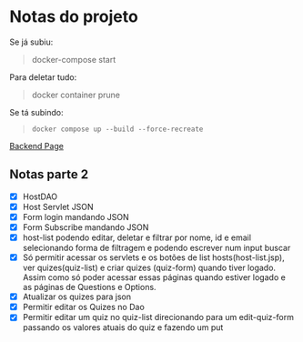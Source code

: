 # Notas do projeto

Se já subiu:

> docker-compose start

Para deletar tudo:

> docker container prune

Se tá subindo:

> `docker compose up --build --force-recreate`

[Backend Page](http://localhost:8080/backend/index.html)

## Notas parte 2

- [X] HostDAO
- [X] Host Servlet JSON
- [X] Form login mandando JSON
- [X] Form Subscribe mandando JSON
- [X] host-list podendo editar, deletar e filtrar por nome, id e email selecionando forma de filtragem e podendo escrever num input buscar
- [X] Só permitir acessar os servlets e os botões de list hosts(host-list.jsp), ver quizes(quiz-list) e criar quizes (quiz-form) quando tiver logado. Assim como só poder acessar essas páginas quando estiver logado e as páginas de Questions e Options.
- [X] Atualizar os quizes para json
- [X] Permitir editar os Quizes no Dao
- [X] Permitir editar um quiz no quiz-list direcionando para um  edit-quiz-form passando os valores atuais do quiz e fazendo um put
